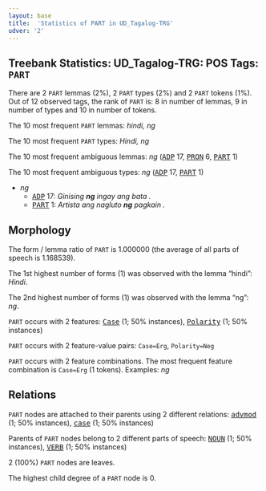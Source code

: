 ```yaml
---
layout: base
title:  'Statistics of PART in UD_Tagalog-TRG'
udver: '2'
---
```


## Treebank Statistics: UD_Tagalog-TRG: POS Tags: `PART`

There are 2 `PART` lemmas (2%), 2 `PART` types (2%) and 2 `PART` tokens (1%).
Out of 12 observed tags, the rank of `PART` is: 8 in number of lemmas, 9 in number of types and 10 in number of tokens.

The 10 most frequent `PART` lemmas: <em>hindi, ng</em>

The 10 most frequent `PART` types:  <em>Hindi, ng</em>

The 10 most frequent ambiguous lemmas: <em>ng</em> (<tt><a href="tl_trg-pos-ADP.html">ADP</a></tt> 17, <tt><a href="tl_trg-pos-PRON.html">PRON</a></tt> 6, <tt><a href="tl_trg-pos-PART.html">PART</a></tt> 1)

The 10 most frequent ambiguous types:  <em>ng</em> (<tt><a href="tl_trg-pos-ADP.html">ADP</a></tt> 17, <tt><a href="tl_trg-pos-PART.html">PART</a></tt> 1)


* <em>ng</em>
  * <tt><a href="tl_trg-pos-ADP.html">ADP</a></tt> 17: <em>Ginising <b>ng</b> ingay ang bata .</em>
  * <tt><a href="tl_trg-pos-PART.html">PART</a></tt> 1: <em>Artista ang nagluto <b>ng</b> pagkain .</em>

## Morphology

The form / lemma ratio of `PART` is 1.000000 (the average of all parts of speech is 1.168539).

The 1st highest number of forms (1) was observed with the lemma “hindi”: <em>Hindi</em>.

The 2nd highest number of forms (1) was observed with the lemma “ng”: <em>ng</em>.

`PART` occurs with 2 features: <tt><a href="tl_trg-feat-Case.html">Case</a></tt> (1; 50% instances), <tt><a href="tl_trg-feat-Polarity.html">Polarity</a></tt> (1; 50% instances)

`PART` occurs with 2 feature-value pairs: `Case=Erg`, `Polarity=Neg`

`PART` occurs with 2 feature combinations.
The most frequent feature combination is `Case=Erg` (1 tokens).
Examples: <em>ng</em>


## Relations

`PART` nodes are attached to their parents using 2 different relations: <tt><a href="tl_trg-dep-advmod.html">advmod</a></tt> (1; 50% instances), <tt><a href="tl_trg-dep-case.html">case</a></tt> (1; 50% instances)

Parents of `PART` nodes belong to 2 different parts of speech: <tt><a href="tl_trg-pos-NOUN.html">NOUN</a></tt> (1; 50% instances), <tt><a href="tl_trg-pos-VERB.html">VERB</a></tt> (1; 50% instances)

2 (100%) `PART` nodes are leaves.

The highest child degree of a `PART` node is 0.

